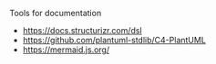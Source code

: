Tools for documentation

- https://docs.structurizr.com/dsl
- https://github.com/plantuml-stdlib/C4-PlantUML
- https://mermaid.js.org/
